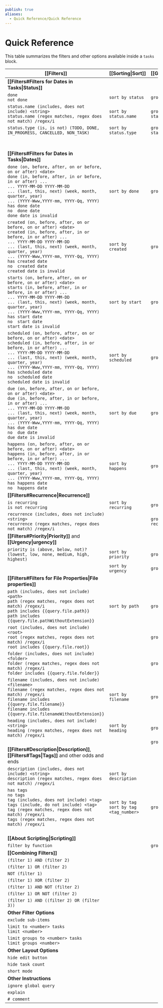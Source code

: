 ```yaml
---
publish: true
aliases:
  - Quick Reference/Quick Reference
---
```


# Quick Reference

This table summarizes the filters and other options available inside a `tasks` block.

| [[Filters]]                                                                                                                                                                                                                                                                                                                                           | [[Sorting\|Sort]]                           | [[Grouping\|Group]]    | [[Layout\|Display]]    | [[About Scripting\|Scripting]]                                                                                                 |
| ----------------------------------------------------------------------------------------------------------------------------------------------------------------------------------------------------------------------------------------------------------------------------------------------------------------------------------------------------- | ------------------------------------------- | ---------------------- | ---------------------- | ------------------------------------------------------------------------------------------------------------------------------ |
| **[[Filters#Filters for Dates in Tasks\|Status]]**                                                                                                                                                                                                                                                                                                    |                                             |                        |                        |                                                                                                                                |
| `done`<br>`not done`                                                                                                                                                                                                                                                                                                                                  | `sort by status`                            | `group by status`      |                        | `task.isDone`                                                                                                                  |
| `status.name (includes, does not include) <string>`<br>`status.name (regex matches, regex does not match) /regex/i`                                                                                                                                                                                                                                   | `sort by status.name`                       | `group by status.name` |                        | `task.status.name`                                                                                                             |
| `status.type (is, is not) (TODO, DONE, IN_PROGRESS, CANCELLED, NON_TASK)`                                                                                                                                                                                                                                                                             | `sort by status.type`                       | `group by status.type` |                        | `task.status.type`<br>`task.status.typeGroupText`                                                                              |
|                                                                                                                                                                                                                                                                                                                                                       |                                             |                        |                        | `task.status.symbol`                                                                                                           |
|                                                                                                                                                                                                                                                                                                                                                       |                                             |                        |                        | `task.status.nextSymbol`                                                                                                       |
| **[[Filters#Filters for Dates in Tasks\|Dates]]**                                                                                                                                                                                                                                                                                                     |                                             |                        |                        |                                                                                                                                |
| `done (on, before, after, on or before, on or after) <date>`<br>`done (in, before, after, in or before, in or after) ...`<br>`... YYYY-MM-DD YYYY-MM-DD`<br>`... (last, this, next) (week, month, quarter, year)`<br>`... (YYYY-Www,YYYY-mm, YYYY-Qq, YYYY)`<br>`has done date`<br>`no  done date`<br>`done date is invalid`                          | `sort by done`                              | `group by done`        | `hide done date`       | `task.done`                                                                                                                    |
| `created (on, before, after, on or before, on or after) <date>`<br>`created (in, before, after, in or before, in or after) ...`<br>`... YYYY-MM-DD YYYY-MM-DD`<br>`... (last, this, next) (week, month, quarter, year)`<br>`... (YYYY-Www,YYYY-mm, YYYY-Qq, YYYY)`<br>`has created date`<br>`no  created date`<br>`created date is invalid`           | `sort by created`                           | `group by created`     | `hide created date`    | `task.created`                                                                                                                 |
| `starts (on, before, after, on or before, on or after) <date>`<br>`starts (in, before, after, in or before, in or after) ...`<br>`... YYYY-MM-DD YYYY-MM-DD`<br>`... (last, this, next) (week, month, quarter, year)`<br>`... (YYYY-Www,YYYY-mm, YYYY-Qq, YYYY)`<br>`has start date`<br>`no  start date`<br>`start date is invalid`                   | `sort by start`                             | `group by start`       | `hide start date`      | `task.start`                                                                                                                   |
| `scheduled (on, before, after, on or before, on or after) <date>`<br>`scheduled (in, before, after, in or before, in or after) ...`<br>`... YYYY-MM-DD YYYY-MM-DD`<br>`... (last, this, next) (week, month, quarter, year)`<br>`... (YYYY-Www,YYYY-mm, YYYY-Qq, YYYY)`<br>`has scheduled date`<br>`no  scheduled date`<br>`scheduled date is invalid` | `sort by scheduled`                         | `group by scheduled`   | `hide scheduled date`  | `task.scheduled`                                                                                                               |
| `due (on, before, after, on or before, on or after) <date>`<br>`due (in, before, after, in or before, in or after) ...`<br>`... YYYY-MM-DD YYYY-MM-DD`<br>`... (last, this, next) (week, month, quarter, year)`<br>`... (YYYY-Www,YYYY-mm, YYYY-Qq, YYYY)`<br>`has due date`<br>`no  due date`<br>`due date is invalid`                               | `sort by due`                               | `group by due`         | `hide due date`        | `task.due`                                                                                                                     |
| `happens (on, before, after, on or before, on or after) <date>`<br>`happens (in, before, after, in or before, in or after) ...`<br>`... YYYY-MM-DD YYYY-MM-DD`<br>`... (last, this, next) (week, month, quarter, year)`<br>`... (YYYY-Www,YYYY-mm, YYYY-Qq, YYYY)`<br>`has happens date`<br>`no  happens date`                                        | `sort by happens`                           | `group by happens`     |                        | `task.happens`                                                                                                                 |
| **[[Filters#Recurrence\|Recurrence]]**                                                                                                                                                                                                                                                                                                                |                                             |                        |                        |                                                                                                                                |
| `is recurring`<br>`is not recurring`                                                                                                                                                                                                                                                                                                                  | `sort by recurring`                         | `group by recurring`   |                        | `task.isRecurring`                                                                                                             |
| `recurrence (includes, does not include) <string>`<br>`recurrence (regex matches, regex does not match) /regex/i`                                                                                                                                                                                                                                     |                                             | `group by recurrence`  | `hide recurrence rule` | `task.recurrenceRule`                                                                                                          |
| **[[Filters#Priority\|Priority]]** and **[[Urgency\|urgency]]**                                                                                                                                                                                                                                                                                       |                                             |                        |                        |                                                                                                                                |
| `priority is (above, below, not)? (lowest, low, none, medium, high, highest)`                                                                                                                                                                                                                                                                         | `sort by priority`                          | `group by priority`    | `hide priority`        | `task.priorityName`<br>`task.priorityNameGroupText`<br>`task.priorityNumber`                                                   |
|                                                                                                                                                                                                                                                                                                                                                       | `sort by urgency`                           | `group by urgency`     | `show urgency`         | `task.urgency`                                                                                                                 |
| **[[Filters#Filters for File Properties\|File properties]]**                                                                                                                                                                                                                                                                                          |                                             |                        |                        |                                                                                                                                |
| `path (includes, does not include) <path>`<br>`path (regex matches, regex does not match) /regex/i`<br>`path includes {{query.file.path}}`<br>`path includes {{query.file.pathWithoutExtension}}`                                                                                                                                                     | `sort by path`                              | `group by path`        |                        | `task.file.path`<br>`task.file.pathWithoutExtension`<br>`query.file.path`<br>`query.file.pathWithoutExtension`                 |
| `root (includes, does not include) <root>`<br>`root (regex matches, regex does not match) /regex/i`<br>`root includes {{query.file.root}}`                                                                                                                                                                                                            |                                             | `group by root`        |                        | `task.file.root`<br>`query.file.root`                                                                                          |
| `folder (includes, does not include) <folder>`<br>`folder (regex matches, regex does not match) /regex/i`<br>`folder includes {{query.file.folder}}`                                                                                                                                                                                                  |                                             | `group by folder`      |                        | `task.file.folder`<br>`query.file.folder`                                                                                      |
| `filename (includes, does not include) <filename>`<br>`filename (regex matches, regex does not match) /regex/i`<br>`filename includes {{query.file.filename}}`<br>`filename includes {{query.file.filenameWithoutExtension}}`                                                                                                                         | `sort by filename`                          | `group by filename`    |                        | `task.file.filename`<br>`task.file.filenameWithoutExtension`<br>`query.file.filename`<br>`query.file.filenameWithoutExtension` |
| `heading (includes, does not include) <string>`<br>`heading (regex matches, regex does not match) /regex/i`                                                                                                                                                                                                                                           | `sort by heading`                           | `group by heading`     |                        | `task.hasHeading`<br>`task.heading`                                                                                            |
|                                                                                                                                                                                                                                                                                                                                                       |                                             | `group by backlink`    | `hide backlink`        |                                                                                                                                |
| **[[Filters#Description\|Description]]**, **[[Filters#Tags\|Tags]]** and other odds and ends                                                                                                                                                                                                                                                          |                                             |                        |                        |                                                                                                                                |
| `description (includes, does not include) <string>`<br>`description (regex matches, regex does not match) /regex/i`                                                                                                                                                                                                                                   | `sort by description`                       |                        |                        | `task.description`<br>`task.descriptionWithoutTags`                                                                            |
| `has tags`<br>`no tags`<br>`tag (includes, does not include) <tag>`<br>`tags (include, do not include) <tag>`<br>`tag (regex matches, regex does not match) /regex/i`<br>`tags (regex matches, regex does not match) /regex/i`                                                                                                                        | `sort by tag`<br>`sort by tag <tag_number>` | `group by tags`        | `hide tags`            | `task.tags`                                                                                                                    |
|                                                                                                                                                                                                                                                                                                                                                       |                                             |                        |                        | `task.originalMarkdown`                                                                                                        |
| **[[About Scripting\|Scripting]]**                                                                                                                                                                                                                                                                                                                    |                                             |                        |                        |                                                                                                                                |
| `filter by function`                                                                                                                                                                                                                                                                                                                                  |                                             | `group by function`    |                        |                                                                                                                                |
| **[[Combining Filters]]**                                                                                                                                                                                                                                                                                                                             |                                             |                        |                        |                                                                                                                                |
| `(filter 1) AND (filter 2)`                                                                                                                                                                                                                                                                                                                           |                                             |                        |                        |                                                                                                                                |
| `(filter 1) OR (filter 2)`                                                                                                                                                                                                                                                                                                                            |                                             |                        |                        |                                                                                                                                |
| `NOT (filter 1)`                                                                                                                                                                                                                                                                                                                                      |                                             |                        |                        |                                                                                                                                |
| `(filter 1) XOR (filter 2)`                                                                                                                                                                                                                                                                                                                           |                                             |                        |                        |                                                                                                                                |
| `(filter 1) AND NOT (filter 2)`                                                                                                                                                                                                                                                                                                                       |                                             |                        |                        |                                                                                                                                |
| `(filter 1) OR NOT (filter 2)`                                                                                                                                                                                                                                                                                                                        |                                             |                        |                        |                                                                                                                                |
| `(filter 1) AND ((filter 2) OR (filter 3))`                                                                                                                                                                                                                                                                                                           |                                             |                        |                        |                                                                                                                                |
| **Other Filter Options**                                                                                                                                                                                                                                                                                                                              |                                             |                        |                        |                                                                                                                                |
| `exclude sub-items`                                                                                                                                                                                                                                                                                                                                   |                                             |                        |                        |                                                                                                                                |
| `limit to <number> tasks`<br>`limit <number>`                                                                                                                                                                                                                                                                                                         |                                             |                        |                        |                                                                                                                                |
| `limit groups to <number> tasks`<br>`limit groups <number>`                                                                                                                                                                                                                                                                                           |                                             |                        |                        |                                                                                                                                |
| **Other Layout Options**                                                                                                                                                                                                                                                                                                                              |                                             |                        |                        |                                                                                                                                |
| `hide edit button`                                                                                                                                                                                                                                                                                                                                    |                                             |                        |                        |                                                                                                                                |
| `hide task count`                                                                                                                                                                                                                                                                                                                                     |                                             |                        |                        |                                                                                                                                |
| `short mode`                                                                                                                                                                                                                                                                                                                                          |                                             |                        |                        |                                                                                                                                |
| **Other Instructions**                                                                                                                                                                                                                                                                                                                                |                                             |                        |                        |                                                                                                                                |
| `ignore global query`                                                                                                                                                                                                                                                                                                                                 |                                             |                        |                        |                                                                                                                                |
| `explain`                                                                                                                                                                                                                                                                                                                                             |                                             |                        |                        |                                                                                                                                |
| `# comment`                                                                                                                                                                                                                                                                                                                                           |                                             |                        |                        |                                                                                                                                |
